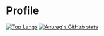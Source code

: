 # Profile

[![Top Langs](https://github-readme-stats.vercel.app/api/top-langs/?username=kirastain&layout=compact&theme=tokyonight&count_private=true&hide=jupyter)](https://github.com/anuraghazra/github-readme-stats) [![Anurag's GitHub stats](https://github-readme-stats.vercel.app/api?username=kirastain&count_private=true&theme=tokyonight)](https://github.com/anuraghazra/github-readme-stats)
